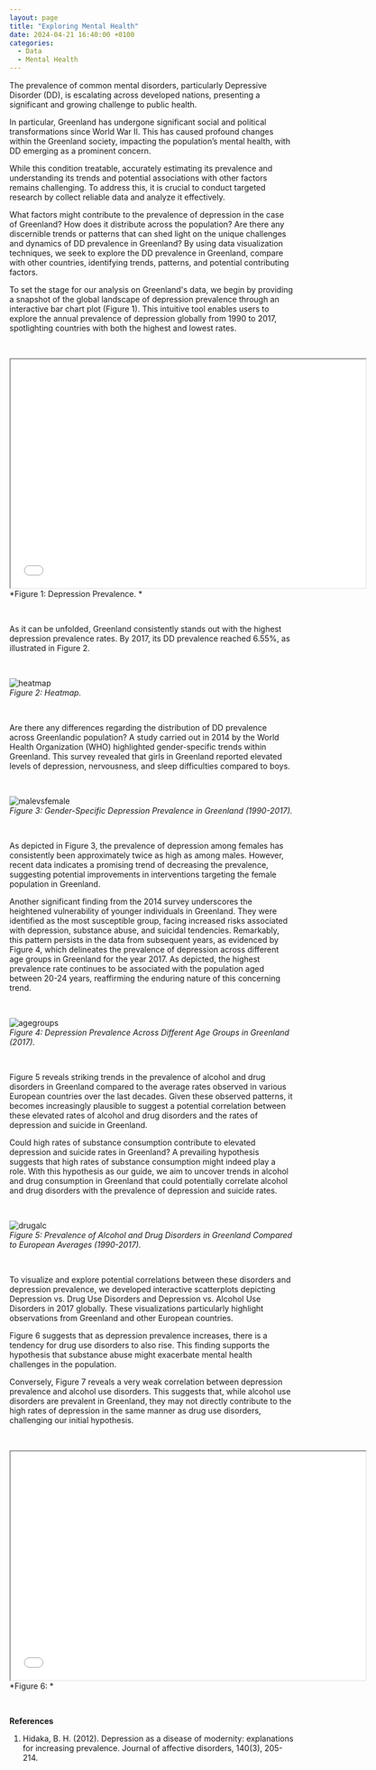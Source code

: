 ```yaml
---
layout: page
title: "Exploring Mental Health"
date: 2024-04-21 16:40:00 +0100
categories: 
  - Data
  - Mental Health
---
```


The prevalence of common mental disorders, particularly Depressive Disorder (DD), is escalating across developed nations, presenting a significant and growing challenge to public health. 

In particular, Greenland has undergone significant social and political transformations since World War II. This has caused profound changes within the Greenland society, impacting the population’s mental health, with DD emerging as a prominent concern.

While this condition treatable, accurately estimating its prevalence and understanding its trends and potential associations with other factors remains challenging. To address this, it is crucial to conduct targeted research by collect reliable data and analyze it effectively.

What factors might contribute to the prevalence of depression in the case of Greenland? How does it distribute across the population? Are there any discernible trends or patterns that can shed light on the unique challenges and dynamics of DD prevalence in Greenland? By using data visualization techniques, we seek to explore the DD prevalence in Greenland, compare with other countries, identifying trends, patterns, and potential contributing factors.

To set the stage for our analysis on Greenland's data, we begin by providing a snapshot of the global landscape of depression prevalence through an interactive bar chart plot (Figure 1). This intuitive tool enables users to explore the annual prevalence of depression globally from 1990 to 2017, spotlighting countries with both the highest and lowest rates.


&nbsp;

<iframe src="/assets/images/interactive_plot_1990_2017.html" width="630" height="405"></iframe>
*Figure 1: Depression Prevalence. *

&nbsp;

As it can be unfolded, Greenland consistently stands out with the highest depression prevalence rates. By 2017, its DD prevalence reached 6.55%, as illustrated in Figure 2.


&nbsp;

![heatmap](/assets/images/dd_heatmap.png)  
*Figure 2: Heatmap.*

&nbsp;

Are there any differences regarding the distribution of DD prevalence across Greenlandic population? A study carried out in 2014 by the World Health Organization (WHO) highlighted gender-specific trends within Greenland. This survey revealed that girls in Greenland reported elevated levels of depression, nervousness, and sleep difficulties compared to boys. 

&nbsp;

![malevsfemale](/assets/images/malevsfemale_2.png)  
*Figure 3: Gender-Specific Depression Prevalence in Greenland (1990-2017).*

&nbsp;

As depicted in Figure 3, the prevalence of depression among females has consistently been approximately twice as high as among males. However, recent data indicates a promising trend of decreasing the prevalence, suggesting potential improvements in interventions targeting the female population in Greenland.

Another significant finding from the 2014 survey underscores the heightened vulnerability of younger individuals in Greenland. They were identified as the most susceptible group, facing increased risks associated with depression, substance abuse, and suicidal tendencies. Remarkably, this pattern persists in the data from subsequent years, as evidenced by Figure 4, which delineates the prevalence of depression across different age groups in Greenland for the year 2017. As depicted, the highest prevalence rate continues to be associated with the population aged between 20-24 years, reaffirming the enduring nature of this concerning trend.

&nbsp;

![agegroups](/assets/images/agegreenland.png)  
*Figure 4: Depression Prevalence Across Different Age Groups in Greenland (2017).*

&nbsp;


Figure 5 reveals striking trends in the prevalence of alcohol and drug disorders in Greenland compared to the average rates observed in various European countries over the last decades. Given these observed patterns, it becomes increasingly plausible to suggest a potential correlation between these elevated rates of alcohol and drug disorders and the rates of depression and suicide in Greenland.

Could high rates of substance consumption contribute to elevated depression and suicide rates in Greenland? A prevailing hypothesis suggests that high rates of substance consumption might indeed play a role. With this hypothesis as our guide, we aim to uncover trends in alcohol and drug consumption in Greenland that could potentially correlate alcohol and drug disorders with the prevalence of depression and suicide rates.


&nbsp;

![drugalc](/assets/images/drugalc_2.png)  
*Figure 5: Prevalence of Alcohol and Drug Disorders in Greenland Compared to European Averages (1990-2017).*

&nbsp;

To visualize and explore potential correlations between these disorders and depression prevalence, we developed interactive scatterplots depicting Depression vs. Drug Use Disorders and Depression vs. Alcohol Use Disorders in 2017 globally. These visualizations particularly highlight observations from Greenland and other European countries.

Figure 6 suggests that as depression prevalence increases, there is a tendency for drug use disorders to also rise. This finding supports the hypothesis that substance abuse might exacerbate mental health challenges in the population.

Conversely, Figure 7 reveals a very weak correlation between depression prevalence and alcohol use disorders. This suggests that, while alcohol use disorders are prevalent in Greenland, they may not directly contribute to the high rates of depression in the same manner as drug use disorders, challenging our initial hypothesis.


&nbsp;

<iframe src="/assets/images/alc_drug.html" width="630" height="405"></iframe>
*Figure 6:  *

&nbsp;







**References**

1. Hidaka, B. H. (2012). Depression as a disease of modernity: explanations for increasing prevalence. Journal of affective disorders, 140(3), 205-214.


[jekyll-docs]: https://jekyllrb.com/docs/home
[jekyll-gh]:   https://github.com/jekyll/jekyll
[jekyll-talk]: https://talk.jekyllrb.com/
